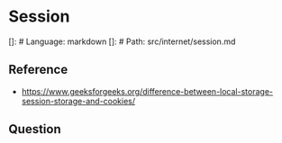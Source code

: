 # Session

[]: # Language: markdown
[]: # Path: src/internet/session.md

## Reference
- https://www.geeksforgeeks.org/difference-between-local-storage-session-storage-and-cookies/

## Question